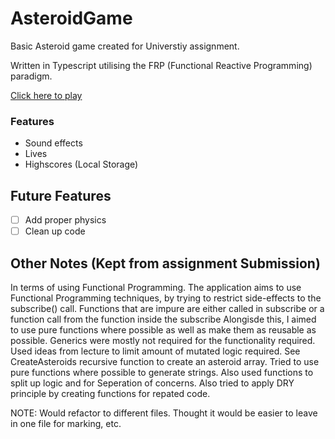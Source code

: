 # AsteroidGame

Basic Asteroid game created for Universtiy assignment. 

Written in Typescript utilising the FRP (Functional Reactive Programming) paradigm. 

[Click here to play](https://anttargett.github.io/AsteroidGame/)

### Features
- Sound effects
- Lives
- Highscores (Local Storage) 


## Future Features
- [ ] Add proper physics 
- [ ] Clean up code 

## Other Notes (Kept from assignment Submission) 

In terms of using Functional Programming.
The application aims to use Functional Programming techniques, by trying to  restrict side-effects to the subscribe() call.
Functions that are impure are either called in subscribe or a function call from the function inside the subscribe
Alongisde this, I aimed to use pure functions where possible as well as make them as reusable as possible.
Generics were mostly not required for the functionality required.
Used ideas from lecture to limit amount of mutated logic required. See CreateAsteroids recursive function to create an asteroid array.
Tried to use pure functions where possible to generate strings. 
Also used functions to split up logic and for Seperation of concerns. 
Also tried to apply DRY principle by creating functions for repated code. 

NOTE: Would refactor to different files. Thought it would be easier to leave in one file for marking, etc. 
